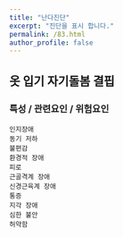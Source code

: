 ```yaml
---
title: "난다진단"
excerpt: "진단을 표시 합니다."
permalink: /83.html
author_profile: false
---
```

## 옷 입기 자기돌봄 결핍




### 특성 / 관련요인 / 위험요인

>                
    
    인지장애
    동기 저하
    불편감
    환경적 장애
    피로
    근골격계 장애
    신경근육계 장애
    통증
    지각 장애
    심한 불안
    허약함
